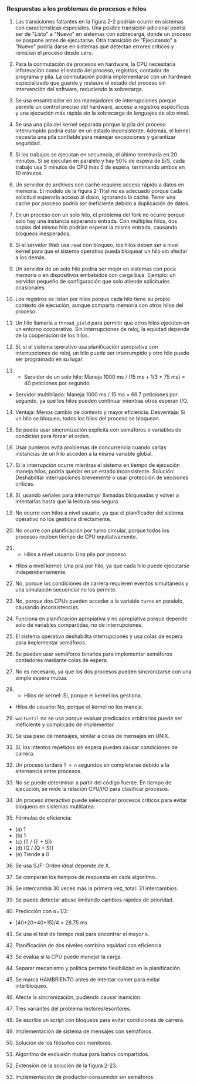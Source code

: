 ### Respuestas a los problemas de procesos e hilos

1. Las transiciones faltantes en la figura 2-2 podrían ocurrir en sistemas con características especiales. Una posible transición adicional podría ser de "Listo" a "Nuevo" en sistemas con sobrecarga, donde un proceso se pospone antes de ejecutarse. Otra transición de "Ejecutando" a "Nuevo" podría darse en sistemas que detectan errores críticos y reinician el proceso desde cero.

2. Para la conmutación de procesos en hardware, la CPU necesitaría información como el estado del proceso, registros, contador de programa y pila. La conmutación podría implementarse con un hardware especializado que guarde y restaure el estado del proceso sin intervención del software, reduciendo la sobrecarga.

3. Se usa ensamblador en los manejadores de interrupciones porque permite un control preciso del hardware, acceso a registros específicos y una ejecución más rápida sin la sobrecarga de lenguajes de alto nivel.

4. Se usa una pila del kernel separada porque la pila del proceso interrumpido podría estar en un estado inconsistente. Además, el kernel necesita una pila confiable para manejar excepciones y garantizar seguridad.

5. Si los trabajos se ejecutan en secuencia, el último terminaría en 20 minutos. Si se ejecutan en paralelo y hay 50% de espera de E/S, cada trabajo usa 5 minutos de CPU más 5 de espera, terminando ambos en 10 minutos.

6. Un servidor de archivos con caché requiere acceso rápido a datos en memoria. El modelo de la figura 2-11(a) no es adecuado porque cada solicitud esperaría acceso al disco, ignorando la caché. Tener una caché por proceso podría ser ineficiente debido a duplicación de datos.

7. En un proceso con un solo hilo, el problema del fork no ocurre porque solo hay una instancia esperando entrada. Con múltiples hilos, dos copias del mismo hilo podrían esperar la misma entrada, causando bloqueos inesperados.

8. Si el servidor Web usa `read` con bloqueo, los hilos deben ser a nivel kernel para que el sistema operativo pueda bloquear un hilo sin afectar a los demás.

9. Un servidor de un solo hilo podría ser mejor en sistemas con poca memoria o en dispositivos embebidos con carga baja. Ejemplo: un servidor pequeño de configuración que solo atiende solicitudes ocasionales.

10. Los registros se listan por hilos porque cada hilo tiene su propio contexto de ejecución, aunque comparta memoria con otros hilos del proceso.

11. Un hilo llamaría a `thread_yield` para permitir que otros hilos ejecuten en un entorno cooperativo. Sin interrupciones de reloj, la equidad depende de la cooperación de los hilos.

12. Sí, si el sistema operativo usa planificación apropiativa con interrupciones de reloj, un hilo puede ser interrumpido y otro hilo puede ser programado en su lugar.

13. - Servidor de un solo hilo: Maneja 1000 ms / (15 ms + 1/3 * 75 ms) = 40 peticiones por segundo.
   - Servidor multihilado: Maneja 1000 ms / 15 ms = 66.7 peticiones por segundo, ya que los hilos pueden continuar mientras otros esperan I/O.

14. Ventaja: Menos cambio de contexto y mayor eficiencia. Desventaja: Si un hilo se bloquea, todos los hilos del proceso se bloquean.

15. Se puede usar sincronización explícita con semáforos o variables de condición para forzar el orden.

16. Usar punteros evita problemas de concurrencia cuando varias instancias de un hilo acceden a la misma variable global.

17. Si la interrupción ocurre mientras el sistema en tiempo de ejecución maneja hilos, podría quedar en un estado inconsistente. Solución: Deshabilitar interrupciones brevemente o usar protección de secciones críticas.

18. Sí, usando señales para interrumpir llamadas bloqueadas y volver a intentarlas hasta que la lectura sea segura.

19. No ocurre con hilos a nivel usuario, ya que el planificador del sistema operativo no los gestiona directamente.

20. No ocurre con planificación por turno circular, porque todos los procesos reciben tiempo de CPU equitativamente.

21. - Hilos a nivel usuario: Una pila por proceso.
   - Hilos a nivel kernel: Una pila por hilo, ya que cada hilo puede ejecutarse independientemente.

22. No, porque las condiciones de carrera requieren eventos simultáneos y una simulación secuencial no los permite.

23. No, porque dos CPUs pueden acceder a la variable `turno` en paralelo, causando inconsistencias.

24. Funciona en planificación apropiativa y no apropiativa porque depende solo de variables compartidas, no de interrupciones.

25. El sistema operativo deshabilita interrupciones y usa colas de espera para implementar semáforos.

26. Se pueden usar semáforos binarios para implementar semáforos contadores mediante colas de espera.

27. No es necesario, ya que los dos procesos pueden sincronizarse con una simple espera mutua.

28. - Hilos de kernel: Sí, porque el kernel los gestiona.
   - Hilos de usuario: No, porque el kernel no los maneja.

29. `waituntil` no se usa porque evaluar predicados arbitrarios puede ser ineficiente y complicado de implementar.

30. Se usa paso de mensajes, similar a colas de mensajes en UNIX.

31. Sí, los intentos repetidos sin espera pueden causar condiciones de carrera.

32. Un proceso tardará `T × n` segundos en completarse debido a la alternancia entre procesos.

33. No se puede determinar a partir del código fuente. En tiempo de ejecución, se mide la relación CPU/I/O para clasificar procesos.

34. Un proceso interactivo puede seleccionar procesos críticos para evitar bloqueos en sistemas multitarea.

35. Fórmulas de eficiencia:
   - (a) 1
   - (b) 1
   - (c) (T / (T + S))
   - (d) (Q / (Q + S))
   - (e) Tiende a 0

36. Se usa SJF: Orden ideal depende de X.

37. Se comparan los tiempos de respuesta en cada algoritmo.

38. Se intercambia 30 veces más la primera vez, total: 31 intercambios.

39. Se puede detectar abuso limitando cambios rápidos de prioridad.

40. Predicción con α=1/2:
   - (40+20+40+15)/4 = 28.75 ms

41. Se usa el test de tiempo real para encontrar el mayor x.

42. Planificación de dos niveles combina equidad con eficiencia.

43. Se evalúa si la CPU puede manejar la carga.

44. Separar mecanismo y política permite flexibilidad en la planificación.

45. Se marca HAMBRIENTO antes de intentar comer para evitar interbloqueo.

46. Afecta la sincronización, pudiendo causar inanición.

47. Tres variantes del problema lectores/escritores.

48. Se escribe un script con bloqueos para evitar condiciones de carrera.

49. Implementación de sistema de mensajes con semáforos.

50. Solución de los filósofos con monitores.

51. Algoritmo de exclusión mutua para baños compartidos.

52. Extensión de la solución de la figura 2-23.

53. Implementación de productor-consumidor sin semáforos.

